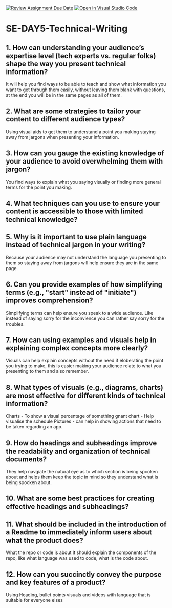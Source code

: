 [![Review Assignment Due Date](https://classroom.github.com/assets/deadline-readme-button-22041afd0340ce965d47ae6ef1cefeee28c7c493a6346c4f15d667ab976d596c.svg)](https://classroom.github.com/a/zsAR-pyY)
[![Open in Visual Studio Code](https://classroom.github.com/assets/open-in-vscode-2e0aaae1b6195c2367325f4f02e2d04e9abb55f0b24a779b69b11b9e10269abc.svg)](https://classroom.github.com/online_ide?assignment_repo_id=18697391&assignment_repo_type=AssignmentRepo)
# SE-DAY5-Technical-Writing
## 1. How can understanding your audience’s expertise level (tech experts vs. regular folks) shape the way you present technical information?
It will help you find ways to be able to teach and show what information you want to get through them easily, without leaving them blank with questions, at the end you will be in the same pages as all of them.

## 2. What are some strategies to tailor your content to different audience types?
Using visual aids to get them to understand a point you making
staying away from jargons when presenting your information.

## 3. How can you gauge the existing knowledge of your audience to avoid overwhelming them with jargon?
You find ways to explain what you saying visually or finding more general terms for the point you making.

## 4. What techniques can you use to ensure your content is accessible to those with limited technical knowledge?

## 5. Why is it important to use plain language instead of technical jargon in your writing?
Because your audience may not understand the language you presenting to them so staying away from jargons will help ensure they are in the same page.

## 6. Can you provide examples of how simplifying terms (e.g., "start" instead of "initiate") improves comprehension?
Simplifying terms can help ensure you speak to a wide audience.
Like instead of saying sorry for the inconvience you can rather say sorry for the troubles.

## 7. How can using examples and visuals help in explaining complex concepts more clearly?
Visuals can help explain concepts without the need if eloberating the point you trying to make, this is easier making your audience relate to what you presenting to them and also remember.

## 8. What types of visuals (e.g., diagrams, charts) are most effective for different kinds of technical information?
Charts - To show a visual percentage of something 
gnant chart - Help visualise the schedule 
Pictures - can help in showing actions that need to be taken regarding an app.

## 9. How do headings and subheadings improve the readability and organization of technical documents?
They help navgiate the natural eye as to which section is being spcoken about and helps them keep the topic in mind so they understand what is being spocken about.

## 10. What are some best practices for creating effective headings and subheadings?

## 11. What should be included in the introduction of a Readme to immediately inform users about what the product does?
What the repo or code is about 
It should explain the components of the repo, like what language was used to code, what is the code about. 

## 12. How can you succinctly convey the purpose and key features of a product?
Using Heading, bullet points visuals and videos with language that is suitable for everyone elses

